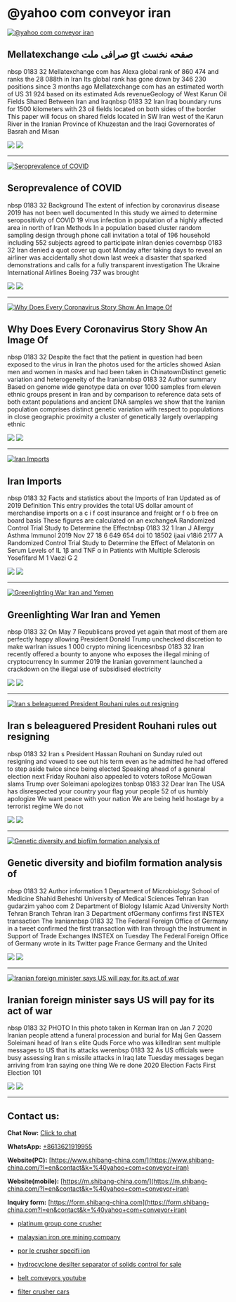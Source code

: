 # @yahoo com conveyor iran

<a href="https://swt.shibang-china.com/?l=en&img&k=%40yahoo+com+conveyor+iran" target="_blank">![@yahoo com conveyor iran](http://static.shibang-china.com/all-800x300/940.jpg)</a>

## Mellatexchange صرافی ملت gt صفحه نخست
nbsp 0183 32 Mellatexchange com has Alexa global rank of 860 474 and ranks the 28 088th in Iran Its global rank has gone down by 346 230 positions since 3 months ago Mellatexchange com has an estimated worth of US 31 924 based on its estimated Ads revenueGeology of West Karun Oil Fields Shared Between Iran and Iraqnbsp 0183 32 Iran Iraq boundary runs for 1500 kilometers with 23 oil fields located on both sides of the border This paper will focus on shared fields located in SW Iran west of the Karun River in the Iranian Province of Khuzestan and the Iraqi Governorates of Basrah and Misan


<a href="https://whatsapp.shibangsoft.com/WhatsApp.php" target="_blank" title="WhatsApp">![](http://static.shibang-china.com/icon/whatsapp.png)</a> <a href="https://swt.shibang-china.com/?l=en&icon&k=%40yahoo+com+conveyor+iran" target="_blank">![](http://static.shibang-china.com/icon/chat-en.png)</a>

---

<a href="https://swt.shibang-china.com/?l=en&img&k=%40yahoo+com+conveyor+iran" target="_blank">![Seroprevalence of COVID](http://static.shibang-china.com/all-800x300/1186.jpg)</a>

## Seroprevalence of COVID
nbsp 0183 32 Background The extent of infection by coronavirus disease 2019 has not been well documented In this study we aimed to determine seropositivity of COVID 19 virus infection in population of a highly affected area in north of Iran Methods In a population based cluster random sampling design through phone call invitation a total of 196 household including 552 subjects agreed to participate inIran denies covernbsp 0183 32 Iran denied a quot cover up quot Monday after taking days to reveal an airliner was accidentally shot down last week a disaster that sparked demonstrations and calls for a fully transparent investigation The Ukraine International Airlines Boeing 737 was brought


<a href="https://whatsapp.shibangsoft.com/WhatsApp.php" target="_blank" title="WhatsApp">![](http://static.shibang-china.com/icon/whatsapp.png)</a> <a href="https://swt.shibang-china.com/?l=en&icon&k=%40yahoo+com+conveyor+iran" target="_blank">![](http://static.shibang-china.com/icon/chat-en.png)</a>

---

<a href="https://swt.shibang-china.com/?l=en&img&k=%40yahoo+com+conveyor+iran" target="_blank">![Why Does Every Coronavirus Story Show An Image Of](http://static.shibang-china.com/all-800x300/1282.jpg)</a>

## Why Does Every Coronavirus Story Show An Image Of
nbsp 0183 32 Despite the fact that the patient in question had been exposed to the virus in Iran the photos used for the articles showed Asian men and women in masks and had been taken in ChinatownDistinct genetic variation and heterogeneity of the Iraniannbsp 0183 32 Author summary Based on genome wide genotype data on over 1000 samples from eleven ethnic groups present in Iran and by comparison to reference data sets of both extant populations and ancient DNA samples we show that the Iranian population comprises distinct genetic variation with respect to populations in close geographic proximity a cluster of genetically largely overlapping ethnic


<a href="https://whatsapp.shibangsoft.com/WhatsApp.php" target="_blank" title="WhatsApp">![](http://static.shibang-china.com/icon/whatsapp.png)</a> <a href="https://swt.shibang-china.com/?l=en&icon&k=%40yahoo+com+conveyor+iran" target="_blank">![](http://static.shibang-china.com/icon/chat-en.png)</a>

---

<a href="https://swt.shibang-china.com/?l=en&img&k=%40yahoo+com+conveyor+iran" target="_blank">![Iran Imports](http://static.shibang-china.com/all-800x300/1350.jpg)</a>

## Iran Imports
nbsp 0183 32 Facts and statistics about the Imports of Iran Updated as of 2019 Definition This entry provides the total US dollar amount of merchandise imports on a c i f cost insurance and freight or f o b free on board basis These figures are calculated on an exchangeA Randomized Control Trial Study to Determine the Effectnbsp 0183 32 1 Iran J Allergy Asthma Immunol 2019 Nov 27 18 6 649 654 doi 10 18502 ijaai v18i6 2177 A Randomized Control Trial Study to Determine the Effect of Melatonin on Serum Levels of IL 1β and TNF α in Patients with Multiple Sclerosis Yosefifard M 1 Vaezi G 2


<a href="https://whatsapp.shibangsoft.com/WhatsApp.php" target="_blank" title="WhatsApp">![](http://static.shibang-china.com/icon/whatsapp.png)</a> <a href="https://swt.shibang-china.com/?l=en&icon&k=%40yahoo+com+conveyor+iran" target="_blank">![](http://static.shibang-china.com/icon/chat-en.png)</a>

---

<a href="https://swt.shibang-china.com/?l=en&img&k=%40yahoo+com+conveyor+iran" target="_blank">![Greenlighting War Iran and Yemen](http://static.shibang-china.com/all-800x300/12.jpg)</a>

## Greenlighting War Iran and Yemen
nbsp 0183 32 On May 7 Republicans proved yet again that most of them are perfectly happy allowing President Donald Trump unchecked discretion to make warIran issues 1 000 crypto mining licencesnbsp 0183 32 Iran recently offered a bounty to anyone who exposes the illegal mining of cryptocurrency In summer 2019 the Iranian government launched a crackdown on the illegal use of subsidised electricity


<a href="https://whatsapp.shibangsoft.com/WhatsApp.php" target="_blank" title="WhatsApp">![](http://static.shibang-china.com/icon/whatsapp.png)</a> <a href="https://swt.shibang-china.com/?l=en&icon&k=%40yahoo+com+conveyor+iran" target="_blank">![](http://static.shibang-china.com/icon/chat-en.png)</a>

---

<a href="https://swt.shibang-china.com/?l=en&img&k=%40yahoo+com+conveyor+iran" target="_blank">![Iran s beleaguered President Rouhani rules out resigning](http://static.shibang-china.com/all-800x300/815.jpg)</a>

## Iran s beleaguered President Rouhani rules out resigning
nbsp 0183 32 Iran s President Hassan Rouhani on Sunday ruled out resigning and vowed to see out his term even as he admitted he had offered to step aside twice since being elected Speaking ahead of a general election next Friday Rouhani also appealed to voters toRose McGowan slams Trump over Soleimani apologizes tonbsp 0183 32 Dear Iran The USA has disrespected your country your flag your people 52 of us humbly apologize We want peace with your nation We are being held hostage by a terrorist regime We do not


<a href="https://whatsapp.shibangsoft.com/WhatsApp.php" target="_blank" title="WhatsApp">![](http://static.shibang-china.com/icon/whatsapp.png)</a> <a href="https://swt.shibang-china.com/?l=en&icon&k=%40yahoo+com+conveyor+iran" target="_blank">![](http://static.shibang-china.com/icon/chat-en.png)</a>

---

<a href="https://swt.shibang-china.com/?l=en&img&k=%40yahoo+com+conveyor+iran" target="_blank">![Genetic diversity and biofilm formation analysis of](http://static.shibang-china.com/all-800x300/1512.jpg)</a>

## Genetic diversity and biofilm formation analysis of
nbsp 0183 32 Author information 1 Department of Microbiology School of Medicine Shahid Beheshti University of Medical Sciences Tehran Iran gudarzim yahoo com 2 Department of Biology Islamic Azad University North Tehran Branch Tehran Iran 3 Department ofGermany confirms first INSTEX transaction The Iraniannbsp 0183 32 The Federal Foreign Office of Germany in a tweet confirmed the first transaction with Iran through the Instrument in Support of Trade Exchanges INSTEX on Tuesday The Federal Foreign Office of Germany wrote in its Twitter page France Germany and the United


<a href="https://whatsapp.shibangsoft.com/WhatsApp.php" target="_blank" title="WhatsApp">![](http://static.shibang-china.com/icon/whatsapp.png)</a> <a href="https://swt.shibang-china.com/?l=en&icon&k=%40yahoo+com+conveyor+iran" target="_blank">![](http://static.shibang-china.com/icon/chat-en.png)</a>

---

<a href="https://swt.shibang-china.com/?l=en&img&k=%40yahoo+com+conveyor+iran" target="_blank">![Iranian foreign minister says US will pay for its act of war](http://static.shibang-china.com/all-800x300/213.jpg)</a>

## Iranian foreign minister says US will pay for its act of war
nbsp 0183 32 PHOTO In this photo taken in Kerman Iran on Jan 7 2020 Iranian people attend a funeral procession and burial for Maj Gen Qassem Soleimani head of Iran s elite Quds Force who was killedIran sent multiple messages to US that its attacks werenbsp 0183 32 As US officials were busy assessing Iran s missile attacks in Iraq late Tuesday messages began arriving from Iran saying one thing We re done 2020 Election Facts First Election 101


<a href="https://whatsapp.shibangsoft.com/WhatsApp.php" target="_blank" title="WhatsApp">![](http://static.shibang-china.com/icon/whatsapp.png)</a> <a href="https://swt.shibang-china.com/?l=en&icon&k=%40yahoo+com+conveyor+iran" target="_blank">![](http://static.shibang-china.com/icon/chat-en.png)</a>

---
## Contact us:

**Chat Now:** [Click to chat](https://swt.shibang-china.com?l=en&contact&k=%40yahoo+com+conveyor+iran)

**WhatsApp:**  [+8613621919955](https://whatsapp.shibangsoft.com/WhatsApp.php)

**Website(PC):** [https://www.shibang-china.com/](https://www.shibang-china.com/?l=en&contact&k=%40yahoo+com+conveyor+iran)

**Website(mobile):** [https://m.shibang-china.com/](https://m.shibang-china.com/?l=en&contact&k=%40yahoo+com+conveyor+iran)

**Inquiry form:** [https://form.shibang-china.com](https://form.shibang-china.com?l=en&contact&k=%40yahoo+com+conveyor+iran)

* [platinum group cone crusher](../169/platinum%20group%20cone%20crusher.md)

* [malaysian iron ore mining company](../163/malaysian%20iron%20ore%20mining%20company.md)

* [por le crusher specifi ion](../166/por%20le%20crusher%20specifi%20ion.md)

* [hydrocyclone desilter separator of solids control for sale](../164/hydrocyclone%20desilter%20separator%20of%20solids%20control%20for%20sale.md)

* [belt conveyors youtube](../163/belt%20conveyors%20youtube.md)

* [filter crusher cars](../166/filter%20crusher%20cars.md)